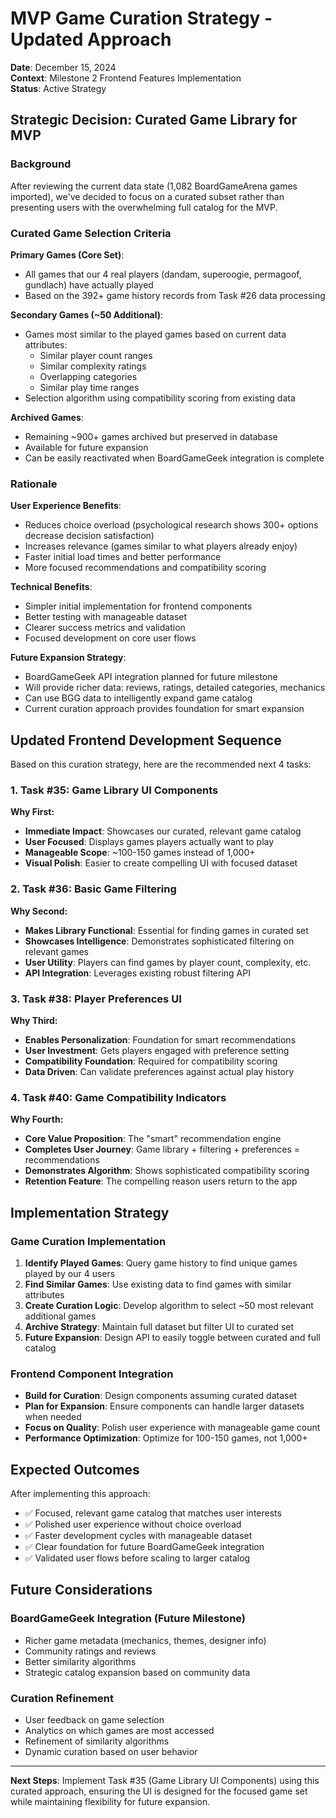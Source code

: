 # MVP Game Curation Strategy - Updated Approach

**Date**: December 15, 2024  
**Context**: Milestone 2 Frontend Features Implementation  
**Status**: Active Strategy  

## Strategic Decision: Curated Game Library for MVP

### Background
After reviewing the current data state (1,082 BoardGameArena games imported), we've decided to focus on a curated subset rather than presenting users with the overwhelming full catalog for the MVP.

### Curated Game Selection Criteria

**Primary Games (Core Set)**:
- All games that our 4 real players (dandam, superoogie, permagoof, gundlach) have actually played
- Based on the 392+ game history records from Task #26 data processing

**Secondary Games (~50 Additional)**:
- Games most similar to the played games based on current data attributes:
  - Similar player count ranges
  - Similar complexity ratings
  - Overlapping categories
  - Similar play time ranges
- Selection algorithm using compatibility scoring from existing data

**Archived Games**:
- Remaining ~900+ games archived but preserved in database
- Available for future expansion
- Can be easily reactivated when BoardGameGeek integration is complete

### Rationale

**User Experience Benefits**:
- Reduces choice overload (psychological research shows 300+ options decrease decision satisfaction)
- Increases relevance (games similar to what players already enjoy)
- Faster initial load times and better performance
- More focused recommendations and compatibility scoring

**Technical Benefits**:
- Simpler initial implementation for frontend components
- Better testing with manageable dataset
- Clearer success metrics and validation
- Focused development on core user flows

**Future Expansion Strategy**:
- BoardGameGeek API integration planned for future milestone
- Will provide richer data: reviews, ratings, detailed categories, mechanics
- Can use BGG data to intelligently expand game catalog
- Current curation approach provides foundation for smart expansion

## Updated Frontend Development Sequence

Based on this curation strategy, here are the recommended next 4 tasks:

### **1. Task #35: Game Library UI Components** 
**Why First:**
- **Immediate Impact**: Showcases our curated, relevant game catalog
- **User Focused**: Displays games players actually want to play
- **Manageable Scope**: ~100-150 games instead of 1,000+
- **Visual Polish**: Easier to create compelling UI with focused dataset

### **2. Task #36: Basic Game Filtering**
**Why Second:**
- **Makes Library Functional**: Essential for finding games in curated set
- **Showcases Intelligence**: Demonstrates sophisticated filtering on relevant games
- **User Utility**: Players can find games by player count, complexity, etc.
- **API Integration**: Leverages existing robust filtering API

### **3. Task #38: Player Preferences UI**
**Why Third:**
- **Enables Personalization**: Foundation for smart recommendations
- **User Investment**: Gets players engaged with preference setting
- **Compatibility Foundation**: Required for compatibility scoring
- **Data Driven**: Can validate preferences against actual play history

### **4. Task #40: Game Compatibility Indicators**
**Why Fourth:**
- **Core Value Proposition**: The "smart" recommendation engine
- **Completes User Journey**: Game library + filtering + preferences = recommendations
- **Demonstrates Algorithm**: Shows sophisticated compatibility scoring
- **Retention Feature**: The compelling reason users return to the app

## Implementation Strategy

### Game Curation Implementation
1. **Identify Played Games**: Query game history to find unique games played by our 4 users
2. **Find Similar Games**: Use existing data to find games with similar attributes
3. **Create Curation Logic**: Develop algorithm to select ~50 most relevant additional games
4. **Archive Strategy**: Maintain full dataset but filter UI to curated set
5. **Future Expansion**: Design API to easily toggle between curated and full catalog

### Frontend Component Integration
- **Build for Curation**: Design components assuming curated dataset
- **Plan for Expansion**: Ensure components can handle larger datasets when needed
- **Focus on Quality**: Polish user experience with manageable game count
- **Performance Optimization**: Optimize for 100-150 games, not 1,000+

## Expected Outcomes

After implementing this approach:
- ✅ Focused, relevant game catalog that matches user interests
- ✅ Polished user experience without choice overload
- ✅ Faster development cycles with manageable dataset
- ✅ Clear foundation for future BoardGameGeek integration
- ✅ Validated user flows before scaling to larger catalog

## Future Considerations

### BoardGameGeek Integration (Future Milestone)
- Richer game metadata (mechanics, themes, designer info)
- Community ratings and reviews
- Better similarity algorithms
- Strategic catalog expansion based on community data

### Curation Refinement
- User feedback on game selection
- Analytics on which games are most accessed
- Refinement of similarity algorithms
- Dynamic curation based on user behavior

---

**Next Steps**: Implement Task #35 (Game Library UI Components) using this curated approach, ensuring the UI is designed for the focused game set while maintaining flexibility for future expansion. 